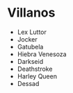 # Villanos

* Lex Luttor
* Jocker
* Gatubela
* Hiebra Venesoza
* Darkseid
* Deathstroke
* Harley Queen
* Dessad
